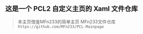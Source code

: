 ## 这是一个 PCL2 自定义主页的 Xaml 文件仓库
>本主页借鉴MFn233的简单主页
>MFn233文件仓库```https://github.com/MFn233/PCL-Mainpage```
